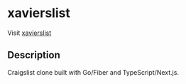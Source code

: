 # xavierslist

Visit [xavierslist](https://xavierslist.vercel.app)

## Description

Craigslist clone built with Go/Fiber and TypeScript/Next.js.
